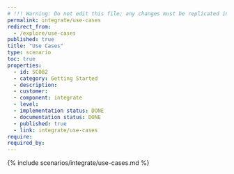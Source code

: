 ```yaml
---
# !!! Warning: Do not edit this file; any changes must be replicated in Excel !!!
permalink: integrate/use-cases
redirect_from:
  - /explore/use-cases
published: true
title: "Use Cases"
type: scenario
toc: true
properties:
  - id: SC082
  - category: Getting Started
  - description:
  - customer:
  - component: integrate
  - level:
  - implementation status: DONE
  - documentation status: DONE
  - published: true
  - link: integrate/use-cases
require:
required_by:
---
```


{% include scenarios/integrate/use-cases.md %}
